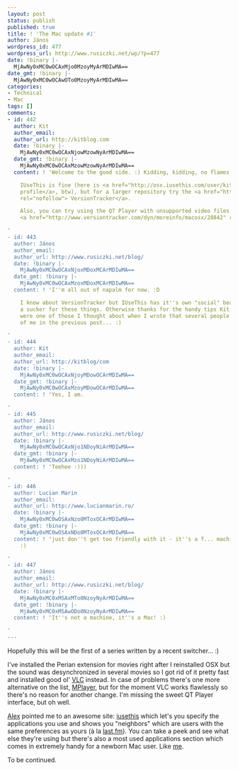 ```yaml
---
layout: post
status: publish
published: true
title: ! 'The Mac update #1'
author: János
wordpress_id: 477
wordpress_url: http://www.rusiczki.net/wp/?p=477
date: !binary |-
  MjAwNy0xMC0wOCAxMjo0MzoyMyArMDIwMA==
date_gmt: !binary |-
  MjAwNy0xMC0wOCAwOTo0MzoyMyArMDIwMA==
categories:
- Technical
- Mac
tags: []
comments:
- id: 442
  author: Kit
  author_email: 
  author_url: http://kitblog.com
  date: !binary |-
    MjAwNy0xMC0wOCAxNjowMzowNyArMDIwMA==
  date_gmt: !binary |-
    MjAwNy0xMC0wOCAxMzowMzowNyArMDIwMA==
  content: ! 'Welcome to the good side. :) Kidding, kidding, no flames please.

    IUseThis is fine (here is <a href="http://osx.iusethis.com/user/kitone" rel="nofollow">my
    profile</a>, btw), but for a larger repository try the <a href="http://www.versiontracker.com/macosx/"
    rel="nofollow"> VersionTracker</a>.

    Also, you can try using the QT Player with unsupported video files by installing
    <a href="http://www.versiontracker.com/dyn/moreinfo/macosx/28842" rel="nofollow">Flip4Mac</a>.

'
- id: 443
  author: János
  author_email: 
  author_url: http://www.rusiczki.net/blog/
  date: !binary |-
    MjAwNy0xMC0wOCAxNjoxMDoxMCArMDIwMA==
  date_gmt: !binary |-
    MjAwNy0xMC0wOCAxMzoxMDoxMCArMDIwMA==
  content: ! 'I''m all out of napalm for now. :D

    I know about VersionTracker but IUseThis has it''s own "social" beauty and I''m
    a sucker for these things. Otherwise thanks for the handy tips Kit, actually you
    were one of those I thought about when I wrote that several people will be proud
    of me in the previous post... :)

'
- id: 444
  author: Kit
  author_email: 
  author_url: http://kitblog/com
  date: !binary |-
    MjAwNy0xMC0wOCAxNjoyMDowOCArMDIwMA==
  date_gmt: !binary |-
    MjAwNy0xMC0wOCAxMzoyMDowOCArMDIwMA==
  content: ! 'Yes, I am.

'
- id: 445
  author: János
  author_email: 
  author_url: http://www.rusiczki.net/blog/
  date: !binary |-
    MjAwNy0xMC0wOCAxNjo1NDoyNiArMDIwMA==
  date_gmt: !binary |-
    MjAwNy0xMC0wOCAxMzo1NDoyNiArMDIwMA==
  content: ! 'Teehee :)))

'
- id: 446
  author: Lucian Marin
  author_email: 
  author_url: http://www.lucianmarin.ro/
  date: !binary |-
    MjAwNy0xMC0wOSAxNzo0MToxOCArMDIwMA==
  date_gmt: !binary |-
    MjAwNy0xMC0wOSAxNDo0MToxOCArMDIwMA==
  content: ! 'just don''t get too friendly with it - it''s a f... machine after all
    :)

'
- id: 447
  author: János
  author_email: 
  author_url: http://www.rusiczki.net/blog/
  date: !binary |-
    MjAwNy0xMC0xMSAxMTo0NzoyNyArMDIwMA==
  date_gmt: !binary |-
    MjAwNy0xMC0xMSAwODo0NzoyNyArMDIwMA==
  content: ! 'It''s not a machine, it''s a Mac! :)

'
---
```

<p>Hopefully this will be the first of a series written by a recent switcher... :)</p>
<p>I've installed the Perian extension for movies right after I reinstalled OSX but the sound was desynchronized in several movies so I got rid of it pretty fast and installed good ol' <a href="http://www.videolan.org/vlc/">VLC</a> instead. In case of problems there's one more alternative on the list, <a href="http://www.mplayerhq.hu/">MPlayer</a>, but for the moment VLC works flawlessly so there's no reason for another change. I'm missing the sweet QT Player interface, but oh well.</p>
<p><a href="http://pax.mioritics.ro/">Alex</a> pointed me to an awesome site: <a href="http://osx.iusethis.com/">iusethis</a> which let's you specify the applications you use and shows you "neighbors" which are users with the same preferences as yours (&agrave; la <a href="http://www.last.fm">last.fm</a>). You can take a peek and see what else they're using but there's also a most used applications section which comes in extremely handy for a newborn Mac user. Like <a href="http://osx.iusethis.com/user/kitsched">me</a>.</p>
<p>To be continued.</p>
